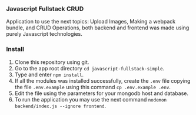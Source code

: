 ### Javascript Fullstack CRUD
Application to use the next topics: Upload Images, Making a webpack bundle, and CRUD Operations, both backend and frontend was made using purely Javascript technologies.

### Install

1. Clone this repository using git.
2. Go to the app root directory `cd javascript-fullstack-simple`.
3. Type and enter `npm install`.
4. If all the modules was installed successfully, create the `.env` file copying the file `.env.example` using this command `cp .env.example .env`.
5. Edit the file using the parameters for your mongodb host and database.
6. To run the application you may use the next command `nodemon backend/index.js --ignore frontend`.